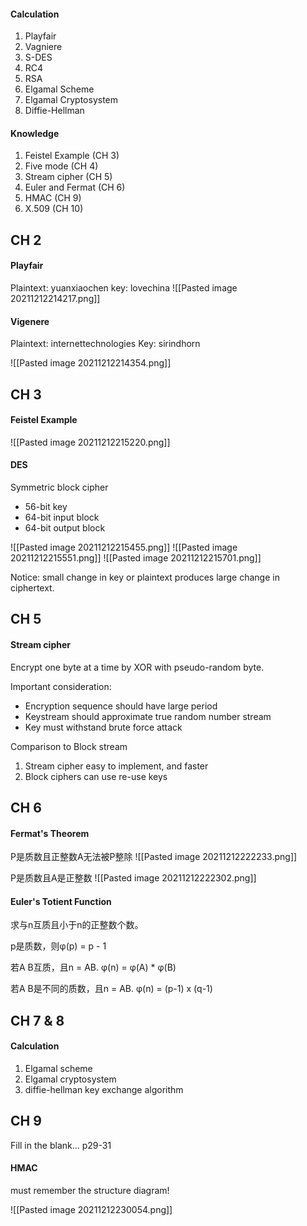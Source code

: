 #### Calculation
1. Playfair
2. Vagniere
3. S-DES
4. RC4
5. RSA
6. Elgamal Scheme
7. Elgamal Cryptosystem
8. Diffie-Hellman

#### Knowledge
1. Feistel Example (CH 3)
2. Five mode (CH 4)
3. Stream cipher (CH 5)
4. Euler and Fermat (CH 6)
5. HMAC (CH 9)
6. X.509 (CH 10)

## CH 2
#### Playfair
Plaintext: yuanxiaochen
key: lovechina
![[Pasted image 20211212214217.png]]

#### Vigenere
Plaintext: internettechnologies
Key: sirindhorn

![[Pasted image 20211212214354.png]]

## CH 3
#### Feistel Example
![[Pasted image 20211212215220.png]]

#### DES
Symmetric block cipher
- 56-bit key
- 64-bit input block
- 64-bit output block

![[Pasted image 20211212215455.png]]
![[Pasted image 20211212215551.png]]
![[Pasted image 20211212215701.png]]

Notice: small change in key or plaintext produces large change in ciphertext.

## CH 5
#### Stream cipher
Encrypt one byte at a time by XOR with pseudo-random byte.

Important consideration:
- Encryption sequence should have large period
- Keystream should approximate true random number stream
- Key must withstand brute force attack

Comparison to Block stream
1. Stream cipher easy to implement, and faster
2. Block ciphers can use re-use keys

## CH 6
#### Fermat's Theorem
P是质数且正整数A无法被P整除
![[Pasted image 20211212222233.png]]

P是质数且A是正整数
![[Pasted image 20211212222302.png]]

#### Euler's Totient Function
求与n互质且小于n的正整数个数。

p是质数，则φ(p) = p - 1

若A B互质，且n = AB. φ(n) = φ(A) \* φ(B)

若A B是不同的质数，且n = AB. φ(n) = (p-1) x (q-1)

## CH 7 & 8
#### Calculation
1. Elgamal scheme
2. Elgamal cryptosystem
3. diffie-hellman key exchange algorithm

## CH 9
Fill in the blank... p29-31
#### HMAC
must remember the structure diagram!

![[Pasted image 20211212230054.png]]